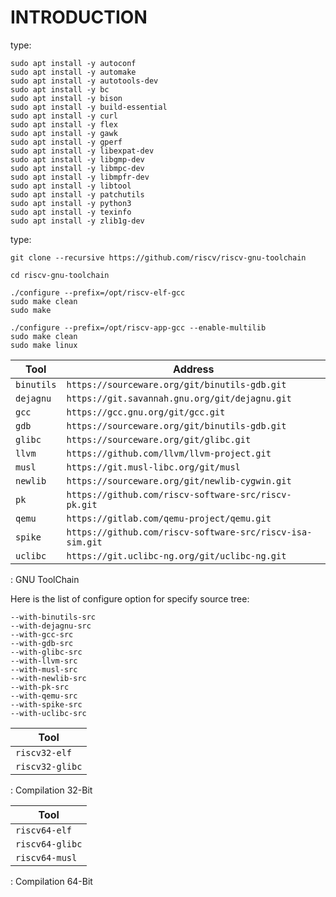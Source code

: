 # INTRODUCTION

type:

```
sudo apt install -y autoconf
sudo apt install -y automake
sudo apt install -y autotools-dev
sudo apt install -y bc
sudo apt install -y bison
sudo apt install -y build-essential
sudo apt install -y curl
sudo apt install -y flex
sudo apt install -y gawk
sudo apt install -y gperf
sudo apt install -y libexpat-dev
sudo apt install -y libgmp-dev
sudo apt install -y libmpc-dev
sudo apt install -y libmpfr-dev
sudo apt install -y libtool
sudo apt install -y patchutils
sudo apt install -y python3
sudo apt install -y texinfo
sudo apt install -y zlib1g-dev
```

type:

```
git clone --recursive https://github.com/riscv/riscv-gnu-toolchain

cd riscv-gnu-toolchain

./configure --prefix=/opt/riscv-elf-gcc
sudo make clean
sudo make

./configure --prefix=/opt/riscv-app-gcc --enable-multilib
sudo make clean
sudo make linux
```

| Tool       | Address                                                   |
|------------|-----------------------------------------------------------|
| `binutils` | `https://sourceware.org/git/binutils-gdb.git`             |
| `dejagnu`  | `https://git.savannah.gnu.org/git/dejagnu.git`            |
| `gcc`      | `https://gcc.gnu.org/git/gcc.git`                         |
| `gdb`      | `https://sourceware.org/git/binutils-gdb.git`             |
| `glibc`    | `https://sourceware.org/git/glibc.git`                    |
| `llvm`     | `https://github.com/llvm/llvm-project.git`                |
| `musl`     | `https://git.musl-libc.org/git/musl`                      |
| `newlib`   | `https://sourceware.org/git/newlib-cygwin.git`            |
| `pk`       | `https://github.com/riscv-software-src/riscv-pk.git`      |
| `qemu`     | `https://gitlab.com/qemu-project/qemu.git`                |
| `spike`    | `https://github.com/riscv-software-src/riscv-isa-sim.git` |
| `uclibc`   | `https://git.uclibc-ng.org/git/uclibc-ng.git`             |

: GNU ToolChain

Here is the list of configure option for specify source tree:

    --with-binutils-src
    --with-dejagnu-src
    --with-gcc-src
    --with-gdb-src
    --with-glibc-src
    --with-llvm-src
    --with-musl-src
    --with-newlib-src
    --with-pk-src
    --with-qemu-src
    --with-spike-src
    --with-uclibc-src

| Tool            |
|-----------------|
| `riscv32-elf`   |
| `riscv32-glibc` |

: Compilation 32-Bit

| Tool            |
|-----------------|
| `riscv64-elf`   |
| `riscv64-glibc` |
| `riscv64-musl`  |

: Compilation 64-Bit
